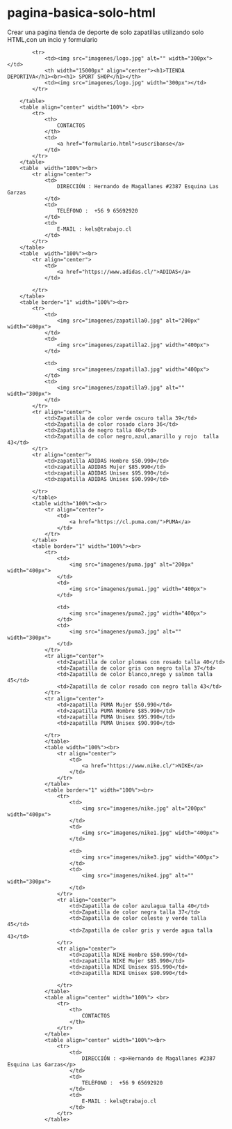 # pagina-basica-solo-html
Crear una pagina tienda de deporte de solo zapatillas utilizando solo HTML,con un incio y formulario
<!DOCTYPE html>
<html lang="en">
<head>
    <meta charset="UTF-8">
    <meta http-equiv="X-UA-Compatible" content="IE=edge">
    <meta name="viewport" content="width=device-width, initial-scale=1.0">
    <title>Prueba1Sepulveda</title>
</head>
<body>
        <table align="center" width="100%">

            <tr>
                <td><img src="imagenes/logo.jpg" alt="" width="300px"></td>
                <th width="15000px" align="center"><h1>TIENDA DEPORTIVA</h1><br><h1> SPORT SHOP</h1></th>
                <td><img src="imagenes/logo.jpg" width="300px"></td>
            </tr>

        </table>
        <table align="center" width="100%"> <br>
            <tr>
                <th>
                    CONTACTOS 
                </th>
                <td>
                    <a href="formulario.html">suscribanse</a>
                </td>
            </tr>
        </table>
        <table  width="100%"><br>
            <tr align="center">
                <td>
                    DIRECCIÓN : Hernando de Magallanes #2387 Esquina Las Garzas
                </td>
                <td>
                    TELÉFONO :  +56 9 65692920
                </td>
                <td>
                    E-MAIL : kels@trabajo.cl
                </td>
            </tr>
        </table>
        <table  width="100%"><br>
            <tr align="center">
                <td>
                    <a href="https://www.adidas.cl/">ADIDAS</a>
                </td>

            </tr>
        </table>
        <table border="1" width="100%"><br>
            <tr>
                <td>
                    <img src="imagenes/zapatilla0.jpg" alt="200px" width="400px">
                </td>
                <td>
                    <img src="imagenes/zapatilla2.jpg" width="400px">
                </td>

                <td>
                    <img src="imagenes/zapatilla3.jpg" width="400px">
                </td>
                <td>
                    <img src="imagenes/zapatilla9.jpg" alt="" width="300px">
                </td>
            </tr>
            <tr align="center">
                <td>Zapatilla de color verde oscuro talla 39</td>
                <td>Zapatilla de color rosado claro 36</td>
                <td>Zapatilla de negro talla 40</td>
                <td>Zapatilla de color negro,azul,amarillo y rojo  talla 43</td>
            </tr>
            <tr align="center">
                <td>zapatilla ADIDAS Hombre $50.990</td>
                <td>zapatilla ADIDAS Mujer $85.990</td>
                <td>zapatilla ADIDAS Unisex $95.990</td>
                <td>zapatilla ADIDAS Unisex $90.990</td>

            </tr>
            </table>
            <table width="100%"><br>
                <tr align="center">
                    <td>
                        <a href="https://cl.puma.com/">PUMA</a>
                    </td>
                </tr>
            </table>
            <table border="1" width="100%"><br>
                <tr>
                    <td>
                        <img src="imagenes/puma.jpg" alt="200px" width="400px">
                    </td>
                    <td>
                        <img src="imagenes/puma1.jpg" width="400px">
                    </td>
    
                    <td>
                        <img src="imagenes/puma2.jpg" width="400px">
                    </td>
                    <td>
                        <img src="imagenes/puma3.jpg" alt="" width="300px">
                    </td>
                </tr>
                <tr align="center">
                    <td>Zapatilla de color plomas con rosado talla 40</td>
                    <td>Zapatilla de color gris con negro talla 37</td>
                    <td>Zapatilla de color blanco,nrego y salmon talla 45</td>
                    <td>Zapatilla de color rosado con negro talla 43</td>
                </tr>
                <tr align="center">
                    <td>zapatilla PUMA Mujer $50.990</td>
                    <td>zapatilla PUMA Hombre $85.990</td>
                    <td>zapatilla PUMA Unisex $95.990</td>
                    <td>zapatilla PUMA Unisex $90.990</td>
    
                </tr>
                </table>
                <table width="100%"><br>
                    <tr align="center">
                        <td>
                            <a href="https://www.nike.cl/">NIKE</a>
                        </td>
                    </tr>
                </table>
                <table border="1" width="100%"><br>
                    <tr>
                        <td>
                            <img src="imagenes/nike.jpg" alt="200px" width="400px">
                        </td>
                        <td>
                            <img src="imagenes/nike1.jpg" width="400px">
                        </td>
        
                        <td>
                            <img src="imagenes/nike3.jpg" width="400px">
                        </td>
                        <td>
                            <img src="imagenes/nike4.jpg" alt="" width="300px">
                        </td>
                    </tr>
                    <tr align="center">
                        <td>Zapatilla de color azulagua talla 40</td>
                        <td>Zapatilla de color negra talla 37</td>
                        <td>Zapatilla de color celeste y verde talla 45</td>
                        <td>Zapatilla de color gris y verde agua talla 43</td>
                    </tr>
                    <tr align="center">
                        <td>zapatilla NIKE Hombre $50.990</td>
                        <td>zapatilla NIKE Mujer $85.990</td>
                        <td>zapatilla NIKE Unisex $95.990</td>
                        <td>zapatilla NIKE Unisex $90.990</td>
        
                    </tr>
                </table>
                <table align="center" width="100%"> <br>
                    <tr>
                        <th>
                            CONTACTOS 
                        </th>
                    </tr>
                </table>
                <table align="center" width="100%"><br>
                    <tr>
                        <td>
                            DIRECCIÓN : <p>Hernando de Magallanes #2387 Esquina Las Garzas</p> 
                        </td>
                        <td>
                            TELÉFONO :  +56 9 65692920
                        </td>
                        <td>
                            E-MAIL : kels@trabajo.cl
                        </td>
                    </tr>
                </table>
</body>
</html>   

<!------->
